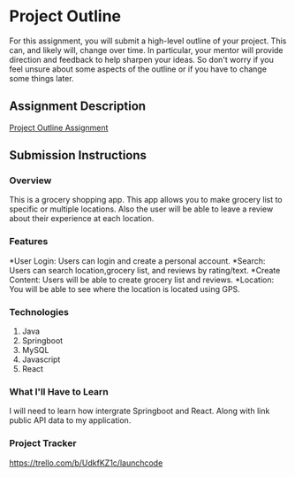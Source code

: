 # Project Outline
For this assignment, you will submit a high-level outline of your project. This can, and likely will, change over time. In particular, your mentor will provide direction and feedback to help sharpen your ideas. So don't worry if you feel unsure about some aspects of the outline or if you have to change some things later.

## Assignment Description
[Project Outline Assignment](https://education.launchcode.org/liftoff/modules/assignments/project-outline)

## Submission Instructions

### Overview
This is a grocery shopping app. This app allows you to make grocery list to specific or multiple locations. Also the user will be able to leave a review about their experience at each location. 

### Features
*User Login: Users can login and create a personal account.
*Search: Users can search location,grocery list, and reviews by rating/text.
*Create Content: Users will be able to create grocery list and reviews.
*Location: You will be able to see where the location is located using GPS.

### Technologies
1. Java
2. Springboot
3. MySQL
4. Javascript
5. React

### What I'll Have to Learn
I will need to learn how intergrate Springboot and React. Along with link public API data to my application.

### Project Tracker
https://trello.com/b/UdkfKZ1c/launchcode
